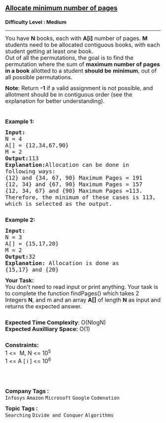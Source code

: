 <h2><a href="https://www.geeksforgeeks.org/problems/allocate-minimum-number-of-pages0937/1?utm_source=youtube&utm_medium=collab_striver_ytdescription&utm_campaign=allocate-minimum-number-of-pages">Allocate minimum number of pages</a></h2><h3>Difficulty Level : Medium</h3><hr><div class="problems_problem_content__Xm_eO"><p><span style="font-size: 18px;">You have <strong>N</strong> books, each with <strong>A[i]</strong> number of pages. <strong>M</strong> students need to be allocated contiguous books, with each student getting at least one book. <br>Out of all the permutations, the goal is to find the permutation where the sum of <strong>maximum number of pages in a book</strong> allotted to a student <strong>should be</strong> <strong>minimum</strong>, out of all possible permutations.</span></p>
<p><span style="font-size: 18px;"><strong>Note</strong>: Return <strong>-1</strong> if a valid assignment is not possible, and allotment should be in contiguous order (see the explanation for better understanding).</span></p>
<p>&nbsp;</p>
<p><span style="font-size: 18px;"><strong>Example 1:</strong></span></p>
<pre><span style="font-size: 18px;"><strong>Input:
</strong>N = 4
A[] = {12,34,67,90}
M = 2
<strong>Output:</strong>113
<strong>Explanation:</strong>Allocation can be done in 
following ways:
{12} and {34, 67, 90} Maximum Pages = 191
{12, 34} and {67, 90} Maximum Pages = 157
{12, 34, 67} and {90} Maximum Pages =113.
Therefore, the minimum of these cases is 113,
which is selected as the output.</span></pre>
<p><br><span style="font-size: 18px;"><strong>Example 2:</strong></span></p>
<pre><span style="font-size: 18px;"><strong>Input:
</strong>N = 3
A[] = {15,17,20}
M = 2
<strong>Output:</strong>32
<strong>Explanation: </strong>Allocation is done as
{15,17} and {20}</span></pre>
<p><span style="font-size: 18px;"><strong>Your Task:</strong><br>You don't need to read input or print anything. Your task is to complete the function findPages() which takes 2 Integers <strong>N</strong>, and m and an array <strong>A[]</strong> of length <strong>N</strong> as input and returns the expected answer.</span></p>
<p><br><span style="font-size: 18px;"><strong>Expected Time Complexity</strong>: O(NlogN)<br><strong>Expected Auxilliary Space:</strong> O(1)</span></p>
<p><br><span style="font-size: 18px;"><strong>Constraints:</strong><br>1 &lt;=&nbsp; M, N &lt;= 10<sup>5</sup><br>1 &lt;= A [ i ] &lt;= 10<sup>6&nbsp; &nbsp; &nbsp; &nbsp; &nbsp; &nbsp; &nbsp; &nbsp; &nbsp; &nbsp; &nbsp; &nbsp; &nbsp; &nbsp; &nbsp; &nbsp; &nbsp;</sup></span></p>
<p>&nbsp;</p>
<p>&nbsp;</p></div><p><span style=font-size:18px><strong>Company Tags : </strong><br><code>Infosys</code>&nbsp;<code>Amazon</code>&nbsp;<code>Microsoft</code>&nbsp;<code>Google</code>&nbsp;<code>Codenation</code>&nbsp;<br><p><span style=font-size:18px><strong>Topic Tags : </strong><br><code>Searching</code>&nbsp;<code>Divide and Conquer</code>&nbsp;<code>Algorithms</code>&nbsp;
